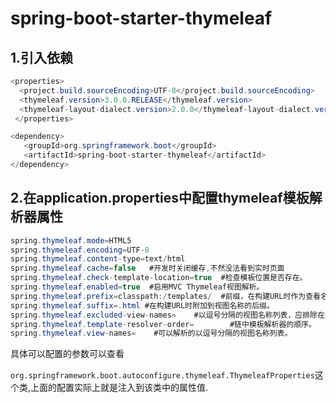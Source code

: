 # spring-boot-starter-thymeleaf

## 1.引入依赖

```java
<properties>
  <project.build.sourceEncoding>UTF-8</project.build.sourceEncoding> 
  <thymeleaf.version>3.0.0.RELEASE</thymeleaf.version> 
  <thymeleaf-layout-dialect.version>2.0.0</thymeleaf-layout-dialect.version>      			    <java.version>1.8</java.version> 
 </properties>

<dependency> 
   <groupId>org.springframework.boot</groupId> 
   <artifactId>spring-boot-starter-thymeleaf</artifactId>
</dependency>
```

## 2.在application.properties中配置thymeleaf模板解析器属性

```java
spring.thymeleaf.mode=HTML5 
spring.thymeleaf.encoding=UTF-8 
spring.thymeleaf.content-type=text/html
spring.thymeleaf.cache=false   #开发时关闭缓存,不然没法看到实时页面 
spring.thymeleaf.check-template-location=true  #检查模板位置是否存在。
spring.thymeleaf.enabled=true  #启用MVC Thymeleaf视图解析。
spring.thymeleaf.prefix=classpath:/templates/  #前缀，在构建URL时作为查看名称的前缀。
spring.thymeleaf.suffix=.html #在构建URL时附加到视图名称的后缀。
spring.thymeleaf.excluded-view-names=    #以逗号分隔的视图名称列表，应排除在解析之外。
spring.thymeleaf.template-resolver-order=        #链中模板解析器的顺序。
spring.thymeleaf.view-names=    #可以解析的以逗号分隔的视图名称列表。
```

具体可以配置的参数可以查看 

`org.springframework.boot.autoconfigure.thymeleaf.ThymeleafProperties`这个类,上面的配置实际上就是注入到该类中的属性值.